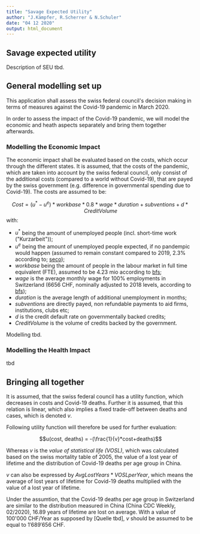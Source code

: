 ```yaml
---
title: "Savage Expected Utility"
author: "J.Kämpfer, R.Scherrer & N.Schuler"
date: "04 12 2020"
output: html_document
---
```


## Savage expected utility

Description of SEU tbd.

## General modelling set up

This application shall assess the swiss federal council's decision making in terms of measures against the Covid-19 pandemic in March 2020.

In order to assess the impact of the Covid-19 pandemic, we will model the economic and heath aspects separately and bring them together afterwards.

### Modelling the Economic Impact

The economic impact shall be evaluated based on the costs, which occur through the different states. It is assumed, that the costs of the pandemic, which are taken into account by the swiss federal council, only consist of the additional costs (compared to a world without Covid-19), that are payed by the swiss government (e.g. difference in governmental spending due to Covid-19). The costs are assumed to be:

$$Cost = (u^*-u^e)*workbase*0.8*wage*duration + subventions + d*CreditVolume$$
with:
* $u^*$ being the amount of unemployed people (incl. short-time work ("Kurzarbeit"));
* $u^e$ being the amount of unemployed people expected, if no pandempic would happen (assumed to remain constant compared to 2019, 2.3% according to; [seco](https://www.seco.admin.ch/seco/de/home/seco/nsb-news/medienmitteilungen-2020.msg-id-77726.html#:~:text=Bern%2C%2010.01.2020%20%2D%20Das,Arbeitslosenquote%20von%202%2C3%25.));
* $workbase$ being the amount of people in the labour market in full time equivalent (FTE), assumed to be 4.23 mio according to [bfs](https://www.bfs.admin.ch/bfs/de/home/statistiken/arbeit-erwerb/erwerbstaetigkeit-arbeitszeit/erwerbstaetige/entwicklung-erwerbstaetigenzahlen.assetdetail.14715093.html);
* $wage$ is the average monthly wage for 100% employments in Switzerland (6656 CHF, nominally adjusted to 2018 levels, according to [bfs](https://www.bfs.admin.ch/bfs/de/home/statistiken/arbeit-erwerb/loehne-erwerbseinkommen-arbeitskosten.html));
* $duration$ is the average length of additional unemployment in months;
* $subventions$ are directly payed, non refundable payments to aid firms, institutions, clubs etc;
* $d$ is the credit default rate on governmentally backed credits;
* $CreditVolume$ is the volume of credits backed by the government.

Modelling tbd.

### Modelling the Health Impact

tbd

## Bringing all together

It is assumed, that the swiss federal council has a utility function, which decreases in costs and Covid-19 deaths. Further it is assumed, that this relation is linear, which also implies a fixed trade-off between deaths and cases, which is denoted $v$.

Following utility function will therefore be used for further evaluation:

$$u(cost, deaths) = -(\frac{1}{v}*cost+deaths)$$

Whereas $v$ is the *value of statistical life (VOSL)*, which was calculated based on the swiss mortality table of 2005, the value of a lost year of lifetime and the distribution of Covid-19 deaths per age group in China.

$v$ can also be expressed by $AvgLostYears * VOSLperYear$, which means the average of lost years of lifetime for Covid-19 deaths multiplied with the value of a lost year of lifetime.

Under the assumtion, that the Covid-19 deaths per age group in Switzerland are similar to the distribution measured in China (China CDC Weekly, 02/2020), 16.89 years of lifetime are lost on average. With a value of 100'000 CHF/Year as supposed by [Quelle tbd], $v$ should be assumed to be equal to $1'689'656$ CHF.




